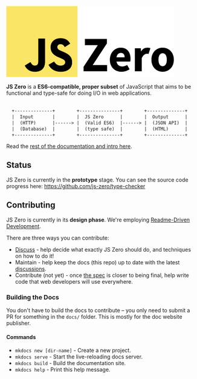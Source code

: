 ![JS Zero](docs/img/logo-medium.png)

**JS Zero** is a **ES6-compatible, proper subset** of JavaScript that aims to be functional and type-safe for doing I/O in web applications.

```text

  +--------------+        +---------------+        +--------------+
  |  Input       |        |  JS Zero      |        |  Output      |
  |  (HTTP)      |------> |  (Valid ES6)  |------> |  (JSON API)  |
  |  (Database)  |        |  (type safe)  |        |  (HTML)      |
  +--------------+        +---------------+        +--------------+

```

Read the [rest of the documentation and intro here](http://js-zero.com).

## Status

JS Zero is currently in the **prototype** stage. You can see the source code progress here: https://github.com/js-zero/type-checker

## Contributing

JS Zero is currently in its **design phase**. We're employing [Readme-Driven Development](http://tom.preston-werner.com/2010/08/23/readme-driven-development.html).

There are three ways you can contribute:

- [Discuss](http://discuss.js-zero.com) - help decide what exactly JS Zero should do, and techniques on how to do it!
- Maintain - help keep the docs (this repo) up to date with the latest [discussions](http://discuss.js-zero.com).
- Contribute (not yet) - once [the spec](http://js-zero.com/spec) is closer to being final, help write code that web developers will use everywhere.

### Building the Docs

You don't have to build the docs to contribute – you only need to submit a PR for something in the `docs/` folder. This is mostly for the doc website publisher.

#### Commands

* `mkdocs new [dir-name]` - Create a new project.
* `mkdocs serve` - Start the live-reloading docs server.
* `mkdocs build` - Build the documentation site.
* `mkdocs help` - Print this help message.
